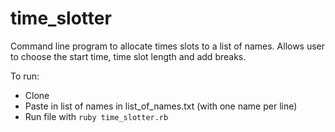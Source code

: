 # time_slotter

Command line program to allocate times slots to a list of names. 
Allows user to choose the start time, time slot length and add breaks.

To run:
- Clone
- Paste in list of names in list_of_names.txt (with one name per line)
- Run file with ```ruby time_slotter.rb```
